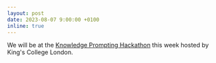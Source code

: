 ```yaml
---
layout: post
date: 2023-08-07 9:00:00 +0100
inline: true
---
```


We will be at the [Knowledge Prompting Hackathon](https://king-s-knowledge-graph-lab.github.io/knowledge-prompting-hackathon/) this week hosted by King's College London. 